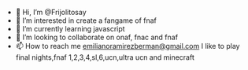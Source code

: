 - 👋 Hi, I’m @Frijolitosay
- 👀 I’m interested in create a fangame of fnaf
- 🌱 I’m currently learning javascript
- 💞️ I’m looking to collaborate on onaf, fnac and fnaf
- 📫 How to reach me emilianoramirezberman@gmail.com
I like to play final nights,fnaf 1,2,3,4,sl,6,ucn,ultra ucn and minecraft
<!---
Frijolitosay/Frijolitosay is a ✨ special ✨ repository because its `README.md` (this file) appears on your GitHub profile.
You can click the Preview link to take a look at your changes.
--->

